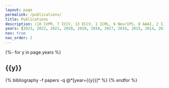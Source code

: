 ```yaml
---
layout: page
permalink: /publications/
title: Publications
description: (10 CVPR, 7 ICCV, 13 ECCV, 1 ICML, 6 NeurIPS, 8 AAAI, 2 IJCAI, 2 ACM MM; 6 TPAMI, 5 IJCV, 8 PR, 2 TIP, 1 TNNLS, 1 AI) # publications by categories in reversed chronological order. generated by jekyll-scholar.
years: [2023, 2022, 2021, 2020, 2019, 2018, 2017, 2016, 2015, 2014, 2013, 2012]
nav: true
nav_order: 2
---
```

<!-- _pages/publications.md -->
<div class="publications">

{%- for y in page.years %}
  <h2 class="year">{{y}}</h2>
  {% bibliography -f papers -q @*[year={{y}}]* %}
{% endfor %}

</div>
